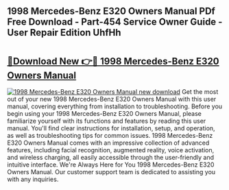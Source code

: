 ## 1998 Mercedes-Benz E320 Owners Manual PDf Free Download - Part-454 Service Owner Guide - User Repair Edition UhfHh

# <h2><a href="http://bc36452.oget.top/?id=1998+Mercedes-Benz+E320+Owners+Manual">🔗Download New 👉🔴 1998 Mercedes-Benz E320 Owners Manual</a></h2>

[![1998 Mercedes-Benz E320 Owners Manual new download](https://i.imgur.com/5g1atiW.png)](http://bc36452.oget.top/?id=1998+Mercedes-Benz+E320+Owners+Manual)
Get the most out of your new 1998 Mercedes-Benz E320 Owners Manual with this user manual, covering everything from installation to troubleshooting. Before you begin using your 1998 Mercedes-Benz E320 Owners Manual, please familiarize yourself with its functions and features by reading this user manual. You'll find clear instructions for installation, setup, and operation, as well as troubleshooting tips for common issues. 1998 Mercedes-Benz E320 Owners Manual comes with an impressive collection of advanced features, including facial recognition, augmented reality, voice activation, and wireless charging, all easily accessible through the user-friendly and intuitive interface. We're Always Here for You 1998 Mercedes-Benz E320 Owners Manual. Our customer support team is dedicated to assisting you with any inquiries.
